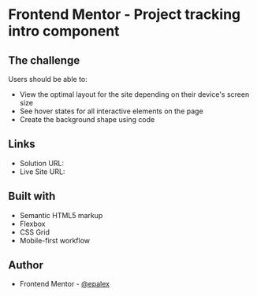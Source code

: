 # Frontend Mentor - Project tracking intro component

## The challenge

Users should be able to:

- View the optimal layout for the site depending on their device's screen size
- See hover states for all interactive elements on the page
- Create the background shape using code

## Links

- Solution URL: 
- Live Site URL: 

## Built with

- Semantic HTML5 markup
- Flexbox
- CSS Grid
- Mobile-first workflow

## Author

- Frontend Mentor - [@epalex](https://www.frontendmentor.io/profile/epalex)

